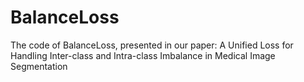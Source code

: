# BalanceLoss
The code of BalanceLoss, presented in our paper: A Unified Loss for Handling Inter-class and Intra-class Imbalance in Medical Image Segmentation
